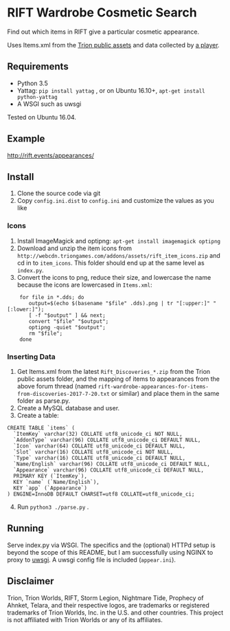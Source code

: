 # RIFT Wardrobe Cosmetic Search 

Find out which items in RIFT give a particular cosmetic appearance.

Uses Items.xml from the [Trion public assets](http://webcdn.triongames.com/addons/assets/) and data collected by [a player](http://forums.riftgame.com/technical-discussions/addons-macros-ui/496667-wardrobe-appearances-list-completed.html#post5313180).

## Requirements

* Python 3.5
* Yattag: `pip install yattag` , or on Ubuntu 16.10+, `apt-get install python-yattag`
* A WSGI such as uwsgi 

Tested on Ubuntu 16.04.

## Example

http://rift.events/appearances/

## Install

1. Clone the source code via git
2. Copy `config.ini.dist` to `config.ini` and customize the values as you like

### Icons

1. Install ImageMagick and optipng: `apt-get install imagemagick optipng`
2. Download and unzip the item icons from `http://webcdn.triongames.com/addons/assets/rift_item_icons.zip` and cd in to `item_icons`. This folder should end up at the same level as `index.py`.
3. Convert the icons to png, reduce their size, and lowercase the name because the icons are lowercased in `Items.xml`:

```
    for file in *.dds; do
       output=$(echo $(basename "$file" .dds).png | tr "[:upper:]" "[:lower:]");
       [ -f "$output" ] && next;
       convert "$file" "$output"; 
       optipng -quiet "$output"; 
       rm "$file";
    done
```

### Inserting Data

1. Get Items.xml from the latest `Rift_Discoveries_*.zip` from the Trion public assets folder, and the mapping of items to appearances from the above forum thread (named `rift-wardrobe-appearances-for-items-from-discoveries-2017-7-20.txt` or similar) and place them in the same folder as parse.py.
2. Create a MySQL database and user.
3. Create a table:

```
CREATE TABLE `items` (
  `ItemKey` varchar(32) COLLATE utf8_unicode_ci NOT NULL,
  `AddonType` varchar(96) COLLATE utf8_unicode_ci DEFAULT NULL,
  `Icon` varchar(64) COLLATE utf8_unicode_ci DEFAULT NULL,
  `Slot` varchar(16) COLLATE utf8_unicode_ci NOT NULL,
  `Type` varchar(16) COLLATE utf8_unicode_ci DEFAULT NULL,
  `Name/English` varchar(96) COLLATE utf8_unicode_ci DEFAULT NULL,
  `Appearance` varchar(96) COLLATE utf8_unicode_ci DEFAULT NULL,
  PRIMARY KEY (`ItemKey`),
  KEY `name` (`Name/English`),
  KEY `app` (`Appearance`)
) ENGINE=InnoDB DEFAULT CHARSET=utf8 COLLATE=utf8_unicode_ci;
```

4. Run `python3 ./parse.py` .


## Running
Serve index.py via WSGI. The specifics and the (optional) HTTPd setup is beyond the scope of this README, but I am successfully using NGINX to proxy to [uwsgi](https://uwsgi-docs.readthedocs.io/en/latest/Python.html). A uwsgi config file is included (`appear.ini`).
                                                                                          
## Disclaimer

Trion, Trion Worlds, RIFT, Storm Legion, Nightmare Tide, Prophecy of Ahnket, Telara, and their respective logos, are trademarks or registered trademarks of Trion Worlds, Inc. in the U.S. and other countries. This project is not affiliated with Trion Worlds or any of its affiliates.

